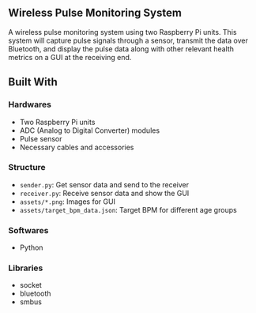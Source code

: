 ## Wireless Pulse Monitoring System

A wireless pulse monitoring system using two Raspberry Pi units. This system will capture pulse signals through a sensor, transmit the data over Bluetooth, and display the pulse data along with other relevant health metrics on a GUI at the receiving end.

## Built With

### Hardwares
* Two Raspberry Pi units
* ADC (Analog to Digital Converter) modules
* Pulse sensor
* Necessary cables and accessories

### Structure
* `sender.py`: Get sensor data and send to the receiver
* `receiver.py`: Receive sensor data and show the GUI
* `assets/*.png`: Images for GUI
* `assets/target_bpm_data.json`: Target BPM for different age groups

### Softwares
* Python

### Libraries
* socket
* bluetooth
* smbus

